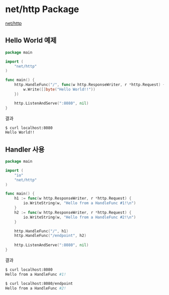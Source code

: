 # net/http Package

[net/http](https://pkg.go.dev/net/http)

## Hello World 예제

```go
package main

import (
	"net/http"
)

func main() {
	http.HandleFunc("/", func(w http.ResponseWriter, r *http.Request) {
		w.Write([]byte("Hello World!!"))
	})

	http.ListenAndServe(":8080", nil)
}
```

결과
```bash
$ curl localhost:8080
Hello World!!
```

## Handler 사용

```go
package main

import (
	"io"
	"net/http"
)

func main() {
	h1 := func(w http.ResponseWriter, r *http.Request) {
		io.WriteString(w, "Hello from a HandleFunc #1!\n")
	}
	h2 := func(w http.ResponseWriter, r *http.Request) {
		io.WriteString(w, "Hello from a HandleFunc #2!\n")
	}

	http.HandleFunc("/", h1)
	http.HandleFunc("/endpoint", h2)
	
	http.ListenAndServe(":8080", nil)
}
```

결과
```bash
$ curl localhost:8080
Hello from a HandleFunc #1!

$ curl localhost:8080/endpoint
Hello from a HandleFunc #2!
```